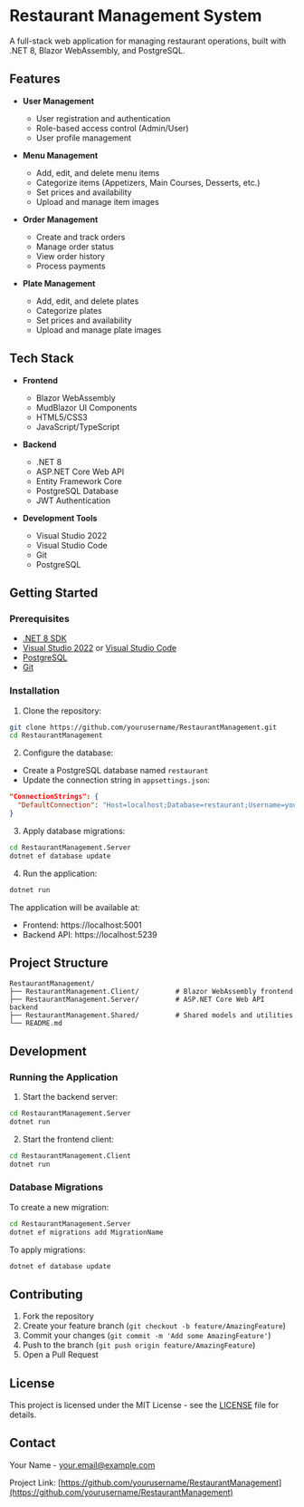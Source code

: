 # Restaurant Management System

A full-stack web application for managing restaurant operations, built with .NET 8, Blazor WebAssembly, and PostgreSQL.

## Features

- **User Management**
  - User registration and authentication
  - Role-based access control (Admin/User)
  - User profile management

- **Menu Management**
  - Add, edit, and delete menu items
  - Categorize items (Appetizers, Main Courses, Desserts, etc.)
  - Set prices and availability
  - Upload and manage item images

- **Order Management**
  - Create and track orders
  - Manage order status
  - View order history
  - Process payments

- **Plate Management**
  - Add, edit, and delete plates
  - Categorize plates
  - Set prices and availability
  - Upload and manage plate images

## Tech Stack

- **Frontend**
  - Blazor WebAssembly
  - MudBlazor UI Components
  - HTML5/CSS3
  - JavaScript/TypeScript

- **Backend**
  - .NET 8
  - ASP.NET Core Web API
  - Entity Framework Core
  - PostgreSQL Database
  - JWT Authentication

- **Development Tools**
  - Visual Studio 2022
  - Visual Studio Code
  - Git
  - PostgreSQL

## Getting Started

### Prerequisites

- [.NET 8 SDK](https://dotnet.microsoft.com/download/dotnet/8.0)
- [Visual Studio 2022](https://visualstudio.microsoft.com/vs/) or [Visual Studio Code](https://code.visualstudio.com/)
- [PostgreSQL](https://www.postgresql.org/download/)
- [Git](https://git-scm.com/downloads)

### Installation

1. Clone the repository:
```bash
git clone https://github.com/yourusername/RestaurantManagement.git
cd RestaurantManagement
```

2. Configure the database:
- Create a PostgreSQL database named `restaurant`
- Update the connection string in `appsettings.json`:
```json
"ConnectionStrings": {
  "DefaultConnection": "Host=localhost;Database=restaurant;Username=your_username;Password=your_password"
}
```

3. Apply database migrations:
```bash
cd RestaurantManagement.Server
dotnet ef database update
```

4. Run the application:
```bash
dotnet run
```

The application will be available at:
- Frontend: https://localhost:5001
- Backend API: https://localhost:5239

## Project Structure

```
RestaurantManagement/
├── RestaurantManagement.Client/         # Blazor WebAssembly frontend
├── RestaurantManagement.Server/         # ASP.NET Core Web API backend
├── RestaurantManagement.Shared/         # Shared models and utilities
└── README.md
```

## Development

### Running the Application

1. Start the backend server:
```bash
cd RestaurantManagement.Server
dotnet run
```

2. Start the frontend client:
```bash
cd RestaurantManagement.Client
dotnet run
```

### Database Migrations

To create a new migration:
```bash
cd RestaurantManagement.Server
dotnet ef migrations add MigrationName
```

To apply migrations:
```bash
dotnet ef database update
```

## Contributing

1. Fork the repository
2. Create your feature branch (`git checkout -b feature/AmazingFeature`)
3. Commit your changes (`git commit -m 'Add some AmazingFeature'`)
4. Push to the branch (`git push origin feature/AmazingFeature`)
5. Open a Pull Request

## License

This project is licensed under the MIT License - see the [LICENSE](LICENSE) file for details.

## Contact

Your Name - your.email@example.com

Project Link: [https://github.com/yourusername/RestaurantManagement](https://github.com/yourusername/RestaurantManagement)
